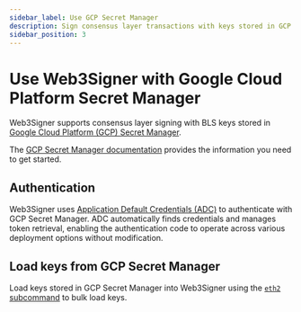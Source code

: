```yaml
---
sidebar_label: Use GCP Secret Manager
description: Sign consensus layer transactions with keys stored in GCP Secret Manager.
sidebar_position: 3
---
```


# Use Web3Signer with Google Cloud Platform Secret Manager

Web3Signer supports consensus layer signing with BLS keys stored in
[Google Cloud Platform (GCP) Secret Manager](https://cloud.google.com/secret-manager).

The [GCP Secret Manager documentation](https://cloud.google.com/secret-manager/docs)
provides the information you need to get started.

## Authentication 

Web3Signer uses [Application Default Credentials (ADC)](https://cloud.google.com/docs/authentication#adc)
to authenticate with GCP Secret Manager. ADC automatically finds credentials and manages token retrieval, enabling
the authentication code to operate across various deployment options without modification.

## Load keys from GCP Secret Manager

Load keys stored in GCP Secret Manager into Web3Signer using the [`eth2` subcommand](../../load-keys.md#gcp-secret-manager)
to bulk load keys.